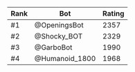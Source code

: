 Rank|Bot|Rating
---|---|---
#1|@OpeningsBot|2357
#2|@Shocky_BOT|2329
#3|@GarboBot|1990
#4|@Humanoid_1800|1968
